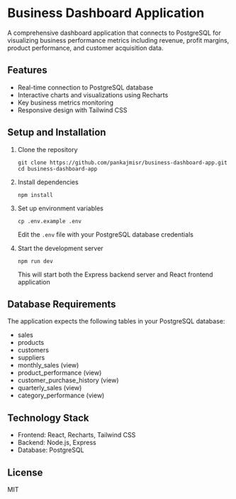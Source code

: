 # Business Dashboard Application

A comprehensive dashboard application that connects to PostgreSQL for visualizing business performance metrics including revenue, profit margins, product performance, and customer acquisition data.

## Features

- Real-time connection to PostgreSQL database
- Interactive charts and visualizations using Recharts
- Key business metrics monitoring
- Responsive design with Tailwind CSS

## Setup and Installation

1. Clone the repository
   ```
   git clone https://github.com/pankajmisr/business-dashboard-app.git
   cd business-dashboard-app
   ```

2. Install dependencies
   ```
   npm install
   ```

3. Set up environment variables
   ```
   cp .env.example .env
   ```
   Edit the `.env` file with your PostgreSQL database credentials

4. Start the development server
   ```
   npm run dev
   ```
   This will start both the Express backend server and React frontend application

## Database Requirements

The application expects the following tables in your PostgreSQL database:
- sales
- products
- customers
- suppliers
- monthly_sales (view)
- product_performance (view)
- customer_purchase_history (view)
- quarterly_sales (view)
- category_performance (view)

## Technology Stack

- Frontend: React, Recharts, Tailwind CSS
- Backend: Node.js, Express
- Database: PostgreSQL

## License

MIT